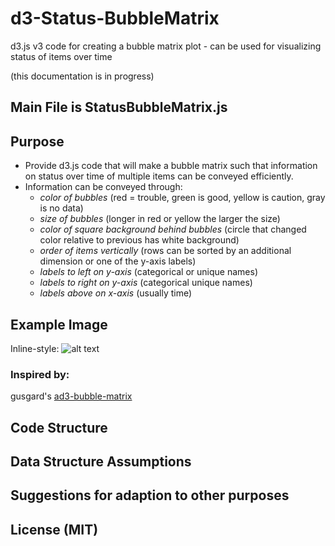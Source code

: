 # d3-Status-BubbleMatrix
d3.js v3 code for creating a bubble matrix plot - can be used for visualizing status of items over time

(this documentation is in progress)

## Main File is StatusBubbleMatrix.js

## Purpose
  - Provide d3.js code that will make a bubble matrix such that information on status over time of multiple items can be conveyed efficiently. 
  - Information can be conveyed through:
    - <i>color of bubbles</i> (red = trouble, green is good, yellow is caution, gray is no data)
    - <i>size of bubbles</i> (longer in red or yellow the larger the size)
    - <i>color of square background behind bubbles</i> (circle that changed color relative to previous has white background)
    - <i>order of items vertically </i> (rows can be sorted by an additional dimension or one of the y-axis labels)
    - <i>labels to left on y-axis</i> (categorical or unique names)
    - <i>labels to right on y-axis</i> (categorical unique names)
    - <i>labels above on x-axis</i> (usually time)

## Example Image
Inline-style: 
![alt text](https://github.com/JustinGOSSES/d3.BubbleMatrix/blob/master/images/Screen%20Shot%202017-01-09%20at%2011.47.10%20AM.png "Example Image")

### Inspired by:
 gusgard's <a href=" https://github.com/gusgard/d3-bubble-matrix">ad3-bubble-matrix</a>
 
## Code Structure

## Data Structure Assumptions

## Suggestions for adaption to other purposes

## License (MIT)
